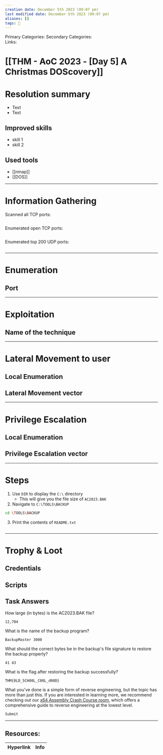 ```yaml
---
creation date: December 5th 2023 (09:07 pm)
last modified date: December 5th 2023 (09:07 pm)
aliases: []
tags: 🎌
---
```

 
Primary Categories: 
Secondary Categories:  
Links: 
# [[THM - AoC 2023 - [Day 5] A Christmas DOScovery]]  


# Resolution summary
- Text
- Text

## Improved skills
- skill 1
- skill 2

## Used tools
- [[nmap]]
- [[DOS]]

---

# Information Gathering
Scanned all TCP ports:
```bash

```

Enumerated open TCP ports:
```bash

```

Enumerated top 200 UDP ports:
```bash

```

---

# Enumeration
## Port 


---

# Exploitation
## Name of the technique


---

# Lateral Movement to user
## Local Enumeration


## Lateral Movement vector


---

# Privilege Escalation
## Local Enumeration


## Privilege Escalation vector


---

# Steps

1. Use `DIR` to display the `C:\` directory
	- This will give you the file size of `AC2023.BAK`
2. Navigate to `C:\TOOLS\BACKUP`
```bash
cd \TOOLS\BACKUP
```

3.  Print the contents of `README.txt`
```ba
```



---

# Trophy & Loot

## Credentials


## Scripts


## Task Answers
  
How large (in bytes) is the AC2023.BAK file?
```
12,704
```

What is the name of the backup program?  
```
BackupMaster 3000
```

What should the correct bytes be in the backup's file signature to restore the backup properly?  
```
41 43
```

What is the flag after restoring the backup successfully?  
```
THM{0LD_5CH00L_C00L_d00D}
```

What you've done is a simple form of reverse engineering, but the topic has more than just this. If you are interested in learning more, we recommend checking out our [x64 Assembly Crash Course room](https://tryhackme.com/room/x86assemblycrashcourse), which offers a comprehensive guide to reverse engineering at the lowest level.
```
Submit
```


___

## Resources:

| Hyperlink | Info |
| --------- | ---- |


